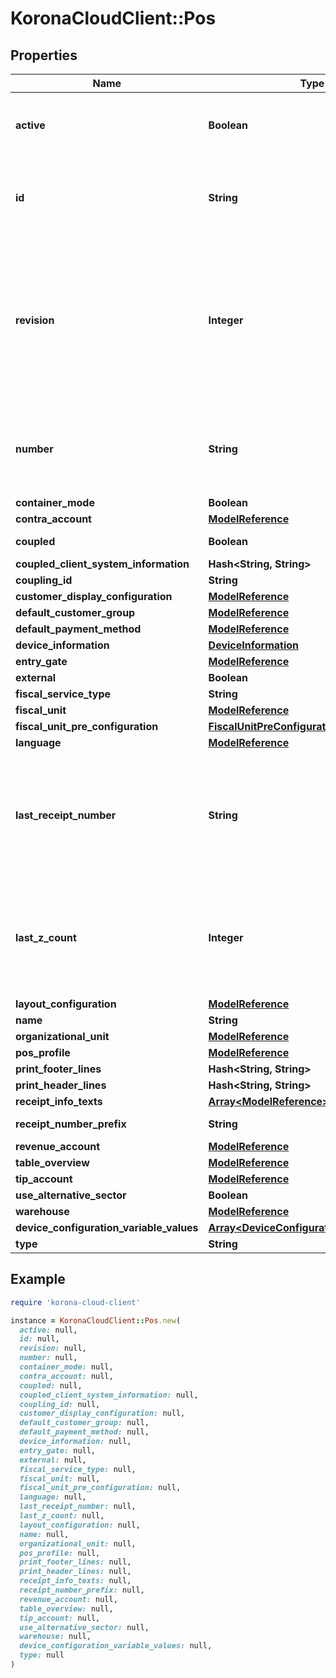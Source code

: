 # KoronaCloudClient::Pos

## Properties

| Name | Type | Description | Notes |
| ---- | ---- | ----------- | ----- |
| **active** | **Boolean** | indicates whether the object is active for use or not | [optional][readonly] |
| **id** | **String** | global object uuid (xxxxxxxx-xxxx-xxxx-xxxx-xxxxxxxxxxxx) | [optional] |
| **revision** | **Integer** | the revision number of the object. revision numbers are unique per object-type. there is is no object of the same type with identical revision numbers. | [optional][readonly] |
| **number** | **String** | number of the object, like it is set in backoffice; will be removed when active&#x3D;false | [optional] |
| **container_mode** | **Boolean** |  | [optional] |
| **contra_account** | [**ModelReference**](ModelReference.md) |  | [optional] |
| **coupled** | **Boolean** |  | [optional][readonly] |
| **coupled_client_system_information** | **Hash&lt;String, String&gt;** |  | [optional] |
| **coupling_id** | **String** | write only | [optional] |
| **customer_display_configuration** | [**ModelReference**](ModelReference.md) |  | [optional] |
| **default_customer_group** | [**ModelReference**](ModelReference.md) |  | [optional] |
| **default_payment_method** | [**ModelReference**](ModelReference.md) |  | [optional] |
| **device_information** | [**DeviceInformation**](DeviceInformation.md) |  | [optional] |
| **entry_gate** | [**ModelReference**](ModelReference.md) |  | [optional] |
| **external** | **Boolean** |  | [optional] |
| **fiscal_service_type** | **String** |  | [optional] |
| **fiscal_unit** | [**ModelReference**](ModelReference.md) |  | [optional] |
| **fiscal_unit_pre_configuration** | [**FiscalUnitPreConfiguration**](FiscalUnitPreConfiguration.md) |  | [optional] |
| **language** | [**ModelReference**](ModelReference.md) |  | [optional] |
| **last_receipt_number** | **String** | last receipt number - only shown if external&#x3D;true and coupled&#x3D;false; usable for client-side receipt counter. | [optional][readonly] |
| **last_z_count** | **Integer** | last zcount property - only shown if external&#x3D;true and coupled&#x3D;false; usable for client-side zcount. | [optional][readonly] |
| **layout_configuration** | [**ModelReference**](ModelReference.md) |  | [optional] |
| **name** | **String** |  | [optional] |
| **organizational_unit** | [**ModelReference**](ModelReference.md) |  | [optional] |
| **pos_profile** | [**ModelReference**](ModelReference.md) |  | [optional] |
| **print_footer_lines** | **Hash&lt;String, String&gt;** |  | [optional] |
| **print_header_lines** | **Hash&lt;String, String&gt;** |  | [optional] |
| **receipt_info_texts** | [**Array&lt;ModelReference&gt;**](ModelReference.md) |  | [optional] |
| **receipt_number_prefix** | **String** |  | [optional][readonly] |
| **revenue_account** | [**ModelReference**](ModelReference.md) |  | [optional] |
| **table_overview** | [**ModelReference**](ModelReference.md) |  | [optional] |
| **tip_account** | [**ModelReference**](ModelReference.md) |  | [optional] |
| **use_alternative_sector** | **Boolean** |  | [optional] |
| **warehouse** | [**ModelReference**](ModelReference.md) |  | [optional] |
| **device_configuration_variable_values** | [**Array&lt;DeviceConfigurationVariableValue&gt;**](DeviceConfigurationVariableValue.md) |  | [optional] |
| **type** | **String** |  | [optional] |

## Example

```ruby
require 'korona-cloud-client'

instance = KoronaCloudClient::Pos.new(
  active: null,
  id: null,
  revision: null,
  number: null,
  container_mode: null,
  contra_account: null,
  coupled: null,
  coupled_client_system_information: null,
  coupling_id: null,
  customer_display_configuration: null,
  default_customer_group: null,
  default_payment_method: null,
  device_information: null,
  entry_gate: null,
  external: null,
  fiscal_service_type: null,
  fiscal_unit: null,
  fiscal_unit_pre_configuration: null,
  language: null,
  last_receipt_number: null,
  last_z_count: null,
  layout_configuration: null,
  name: null,
  organizational_unit: null,
  pos_profile: null,
  print_footer_lines: null,
  print_header_lines: null,
  receipt_info_texts: null,
  receipt_number_prefix: null,
  revenue_account: null,
  table_overview: null,
  tip_account: null,
  use_alternative_sector: null,
  warehouse: null,
  device_configuration_variable_values: null,
  type: null
)
```

